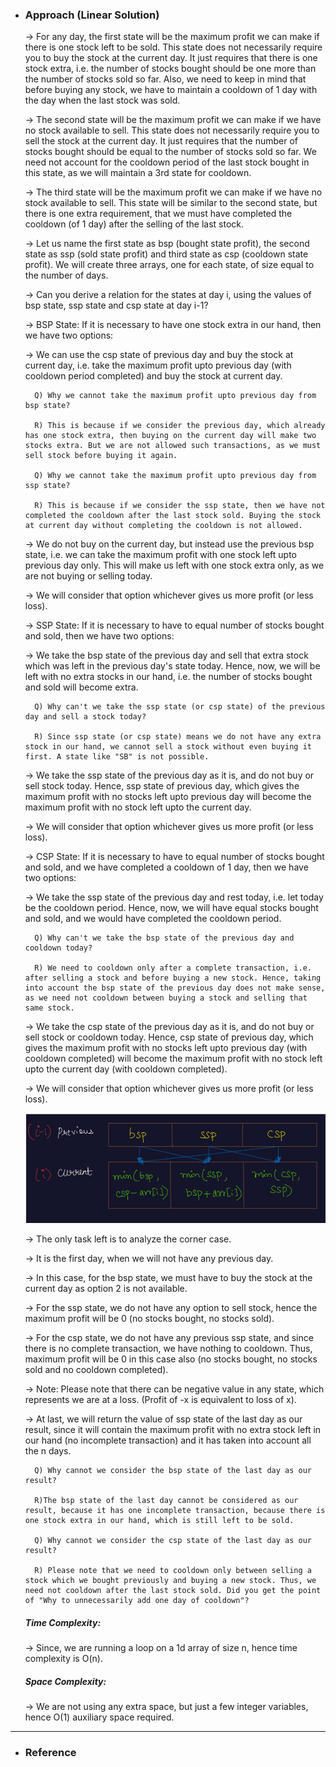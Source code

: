 - <h3>Approach (Linear Solution)</h3>
    <div>
    <p>
    → For any day, the first state will be the maximum profit we can make if there is one stock left to be sold. This state does not necessarily require you to buy the stock at the current day. It just requires that there is one stock extra, i.e. the number of stocks bought should be one more than the number of stocks sold so far. Also, we need to keep in mind that before buying any stock, we have to maintain a cooldown of 1 day with the day when the last stock was sold.

    → The second state will be the maximum profit we can make if we have no stock available to sell. This state does not necessarily require you to sell the stock at the current day. It just requires that the number of stocks bought should be equal to the number of stocks sold so far. We need not account for the cooldown period of the last stock bought in this state, as we will maintain a 3rd state for cooldown.
    
    → The third state will be the maximum profit we can make if we have no stock available to sell. This state will be similar to the second state, but there is one extra requirement, that we must have completed the cooldown (of 1 day) after the selling of the last stock.
    
    → Let us name the first state as bsp (bought state profit), the second state as ssp (sold state profit) and third state as csp (cooldown state profit). We will create three arrays, one for each state, of size equal to the number of days.
    
    → Can you derive a relation for the states at day i, using the values of bsp state, ssp state and csp state at day i-1?

    → BSP State: If it is necessary to have one stock extra in our hand, then we have two options:

    → We can use the csp state of previous day and buy the stock at current day, i.e. take the maximum profit upto previous day (with cooldown period completed) and buy the stock at current day.
    
        Q) Why we cannot take the maximum profit upto previous day from bsp state?
    
        R) This is because if we consider the previous day, which already has one stock extra, then buying on the current day will make two stocks extra. But we are not allowed such transactions, as we must sell stock before buying it again.
    
        Q) Why we cannot take the maximum profit upto previous day from ssp state?

        R) This is because if we consider the ssp state, then we have not completed the cooldown after the last stock sold. Buying the stock at current day without completing the cooldown is not allowed.
    
    → We do not buy on the current day, but instead use the previous bsp state, i.e. we can take the maximum profit with one stock left upto previous day only. This will make us left with one stock extra only, as we are not buying or selling today.
    
    → We will consider that option whichever gives us more profit (or less loss).

    → SSP State: If it is necessary to have to equal number of stocks bought and sold, then we have two options:

    → We take the bsp state of the previous day and sell that extra stock which was left in the previous day's state today. Hence, now, we will be left with no extra stocks in our hand, i.e. the number of stocks bought and sold will become extra.
    
        Q) Why can't we take the ssp state (or csp state) of the previous day and sell a stock today?
        
        R) Since ssp state (or csp state) means we do not have any extra stock in our hand, we cannot sell a stock without even buying it first. A state like "SB" is not possible.
    
    → We take the ssp state of the previous day as it is, and do not buy or sell stock today. Hence, ssp state of previous day, which gives the maximum profit with no stocks left upto previous day will become the maximum profit with no stock left upto the current day.
    
    → We will consider that option whichever gives us more profit (or less loss).

    → CSP State: If it is necessary to have to equal number of stocks bought and sold, and we have completed a cooldown of 1 day, then we have two options:

    → We take the ssp state of the previous day and rest today, i.e. let today be the cooldown period. Hence, now, we will have equal stocks bought and sold, and we would have completed the cooldown period.
    
        Q) Why can't we take the bsp state of the previous day and cooldown today?
    
        R) We need to cooldown only after a complete transaction, i.e. after selling a stock and before buying a new stock. Hence, taking into account the bsp state of the previous day does not make sense, as we need not cooldown between buying a stock and selling that same stock.
    
    → We take the csp state of the previous day as it is, and do not buy or sell stock or cooldown today. Hence, csp state of previous day, which gives the maximum profit with no stocks left upto previous day (with cooldown completed) will become the maximum profit with no stock left upto the current day (with cooldown completed).
    
    → We will consider that option whichever gives us more profit (or less loss).
    </p>

    ![example-1](images/buy_sell_stock_cooldown_1.png)<br>

    <p>
    → The only task left is to analyze the corner case.

    → It is the first day, when we will not have any previous day.
    
    → In this case, for the bsp state, we must have to buy the stock at the current day as option 2 is not available.
    
    → For the ssp state, we do not have any option to sell stock, hence the maximum profit will be 0 (no stocks bought, no stocks sold).
    
    → For the csp state, we do not have any previous ssp state, and since there is no complete transaction, we have nothing to cooldown. Thus, maximum profit will be 0 in this case also (no stocks bought, no stocks sold and no cooldown completed).
    
    → Note: Please note that there can be negative value in any state, which represents we are at a loss. (Profit of -x is equivalent to loss of x).

    → At last, we will return the value of ssp state of the last day as our result, since it will contain the maximum profit with no extra stock left in our hand (no incomplete transaction) and it has taken into account all the n days.

        Q) Why cannot we consider the bsp state of the last day as our result?

        R)The bsp state of the last day cannot be considered as our result, because it has one incomplete transaction, because there is one stock extra in our hand, which is still left to be sold.

        Q) Why cannot we consider the csp state of the last day as our result?

        R) Please note that we need to cooldown only between selling a stock which we bought previously and buying a new stock. Thus, we need not cooldown after the last stock sold. Did you get the point of "Why to unnecessarily add one day of cooldown"?
    </p>
    </div>
    <div>
    <h5>Time Complexity: </h5>
    <p>→ Since, we are running a loop on a 1d array of size n, hence time complexity is O(n).
    </p>
    <h5>Space Complexity:</h5>
    <p>→ We are not using any extra space, but just a few integer variables, hence O(1) auxiliary space required.
    </p>
    </div>
<hr>

- <h3>Reference</h3>
<!-- 1. [Click Here](#) -->